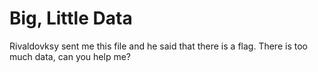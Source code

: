 # Big, Little Data
Rivaldovksy sent me this file and he said that there is a flag. There is too much data, can you help me?
